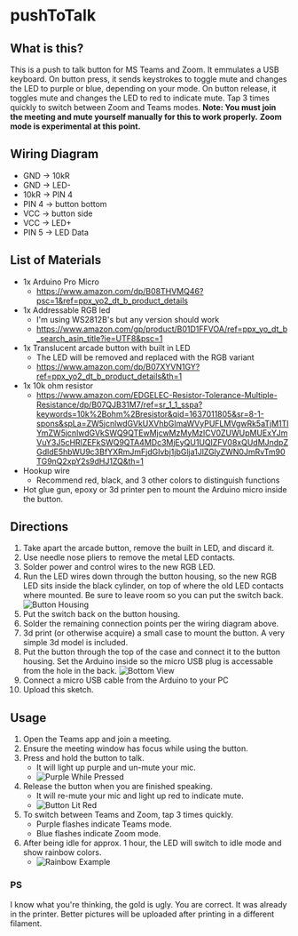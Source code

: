 # pushToTalk
## What is this?
This is a push to talk button for MS Teams and Zoom. It emmulates a USB keyboard. On button press, it sends keystrokes to toggle mute and changes the LED to purple or blue, depending on your mode. On button release, it toggles mute and changes the LED to red to indicate mute. Tap 3 times quickly to switch between Zoom and Teams modes. 
**Note: You must join the meeting and mute yourself manually for this to work properly.**  **Zoom mode is experimental at this point.**

## Wiring Diagram
- GND -> 10kR 
- GND -> LED-
- 10kR -> PIN 4
- PIN 4 -> button bottom
- VCC -> button side
- VCC -> LED+
- PIN 5 -> LED Data
    
## List of Materials
- 1x Arduino Pro Micro 
   - https://www.amazon.com/dp/B08THVMQ46?psc=1&ref=ppx_yo2_dt_b_product_details
- 1x Addressable RGB led
   - I'm using WS2812B's but any version should work
   - https://www.amazon.com/gp/product/B01D1FFVOA/ref=ppx_yo_dt_b_search_asin_title?ie=UTF8&psc=1
- 1x Translucent arcade button with built in LED
   - The LED will be removed and replaced with the RGB variant
   - https://www.amazon.com/dp/B07XYVN1GY?ref=ppx_yo2_dt_b_product_details&th=1
- 1x 10k ohm resistor
   - https://www.amazon.com/EDGELEC-Resistor-Tolerance-Multiple-Resistance/dp/B07QJB31M7/ref=sr_1_1_sspa?keywords=10k%2Bohm%2Bresistor&qid=1637011805&sr=8-1-spons&spLa=ZW5jcnlwdGVkUXVhbGlmaWVyPUFLMVgwRk5aTjM1TlYmZW5jcnlwdGVkSWQ9QTEwMjcwMzMyMzlCV0ZUWUpMUExYJmVuY3J5cHRlZEFkSWQ9QTA4MDc3MjEyQU1UQlZFV08xQUdMJndpZGdldE5hbWU9c3BfYXRmJmFjdGlvbj1jbGlja1JlZGlyZWN0JmRvTm90TG9nQ2xpY2s9dHJ1ZQ&th=1
- Hookup wire
   - Recommend red, black, and 3 other colors to distinguish functions
- Hot glue gun, epoxy or 3d printer pen to mount the Arduino micro inside the button.


## Directions
1. Take apart the arcade button, remove the built in LED, and discard it.
2. Use needle nose pliers to remove the metal LED contacts.
3. Solder power and control wires to the new RGB LED.
3. Run the LED wires down through the button housing, so the new RGB LED sits inside the black cylinder, on top of where the old LED contacts where mounted. Be sure to leave room so you can put the switch back. ![Button Housing](https://github.com/timchiii/pushToTalk/blob/main/switchAndButtonHousing.jpg?raw=true)
4. Put the switch back on the button housing.
5. Solder the remaining connection points per the wiring diagram above.
6. 3d print (or otherwise acquire) a small case to mount the button. A very simple 3d model is included.
7. Put the button through the top of the case and connect it to the button housing. Set the Arduino inside so the micro USB plug is accessable from the hole in the back. ![Bottom View](https://github.com/timchiii/pushToTalk/blob/main/wiredBottom.jpg?raw=true)
8. Connect a micro USB cable from the Arduino to your PC
9. Upload this sketch.
            

## Usage
1. Open the Teams app and join a meeting.
2. Ensure the meeting window has focus while using the button.
3. Press and hold the button to talk.
   - It will light up purple and un-mute your mic.
   - ![Purple While Pressed](https://github.com/timchiii/pushToTalk/blob/main/purpleWhilePressed.jpg?raw=true)
4. Release the button when you are finished speaking.
   - It will re-mute your mic and light up red to indicate mute.
   - ![Button Lit Red](https://github.com/timchiii/pushToTalk/blob/main/idleRed.jpg?raw=true)
5. To switch between Teams and Zoom, tap 3 times quickly.
   - Purple flashes indicate Teams mode.
   - Blue flashes indicate Zoom mode.
6. After being idle for approx. 1 hour, the LED will switch to idle mode and show rainbow colors.
   - ![Rainbow Example](https://github.com/timchiii/pushToTalk/blob/main/ledBlue.jpg?raw=true)


### PS
I know what you're thinking, the gold is ugly. You are correct. It was already in the printer. Better pictures will be uploaded after printing in a different filament.
